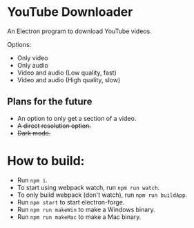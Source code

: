 # YouTube Downloader

An Electron program to download YouTube videos.

Options:
- Only video
- Only audio
- Video and audio (Low quality, fast)
- Video and audio (High quality, slow)

## Plans for the future
- An option to only get a section of a video.
- ~~A direct resolution option.~~
- ~~Dark mode.~~

# How to build:
 - Run `npm i`.
 - To start using webpack watch, run `npm run watch`.
 - To only build webpack (don't watch), run `npm run buildApp`.
 - Run `npm start` to start electron-forge.
 - Run `npm run makeWin` to make a Windows binary.
 - Run `npm run makeMac` to make a Mac binary.
